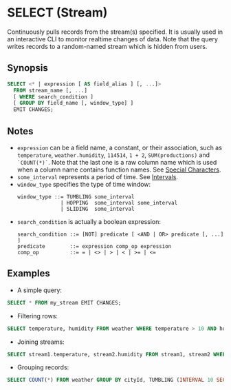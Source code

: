 SELECT (Stream)
===============

Continuously pulls records from the stream(s) specified. It is usually used in an interactive CLI to monitor realtime changes of data. Note that the query writes records to a random-named stream which is hidden from users.

## Synopsis

```sql
SELECT <* | expression [ AS field_alias ] [, ...]>
  FROM stream_name [, ...]
  [ WHERE search_condition ]
  [ GROUP BY field_name [, window_type] ]
  EMIT CHANGES;
```

## Notes

- `expression` can be a field name, a constant, or their association, such as `temperature`, `weather.humidity`, `114514`, `1 + 2`, `SUM(productions)` and `` `COUNT(*)` ``. Note that the last one is a raw column name which is used when a column name contains function names. See [Special Characters](../sql-overview.md#special-characters).
- `some_interval` represents a period of time. See [Intervals](../sql-overview.md#intervals).
- `window_type` specifies the type of time window:
  ```
  window_type ::= TUMBLING some_interval
                | HOPPING  some_interval some_interval
                | SLIDING  some_interval
  ```
- `search_condition` is actually a boolean expression:
  ```
  search_condition ::= [NOT] predicate [ <AND | OR> predicate [, ...] ]
  predicate        ::= expression comp_op expression
  comp_op          ::= = | <> | > | < | >= | <=
  ```

## Examples

- A simple query:
```sql
SELECT * FROM my_stream EMIT CHANGES;
```

- Filtering rows:
```sql
SELECT temperature, humidity FROM weather WHERE temperature > 10 AND humidity < 75 EMIT CHANGES;
```

- Joining streams:
```sql
SELECT stream1.temperature, stream2.humidity FROM stream1, stream2 WHERE stream1.humidity = stream2.humidity EMIT CHANGES;
```

- Grouping records:
```sql
SELECT COUNT(*) FROM weather GROUP BY cityId, TUMBLING (INTERVAL 10 SECOND) EMIT CHANGES;
```
